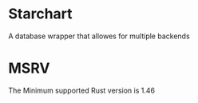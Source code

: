 # Starchart

A database wrapper that allowes for multiple backends

# MSRV

The Minimum supported Rust version is 1.46